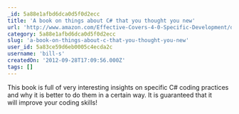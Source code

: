 ```yaml
---
_id: 5a88e1afbd6dca0d5f0d2ecc
title: 'A book on things about C# that you thought you new'
url: 'http://www.amazon.com/Effective-Covers-4-0-Specific-Development/dp/0321658701'
category: 5a88e1afbd6dca0d5f0d2ecc
slug: 'a-book-on-things-about-c-that-you-thought-you-new'
user_id: 5a83ce59d6eb0005c4ecda2c
username: 'bill-s'
createdOn: '2012-09-28T17:09:56.000Z'
tags: []
---
```


This book is full of very interesting insights on specific C# coding practices and why it is better to do them in a certain way. It is guaranteed that it will improve your coding skills!
